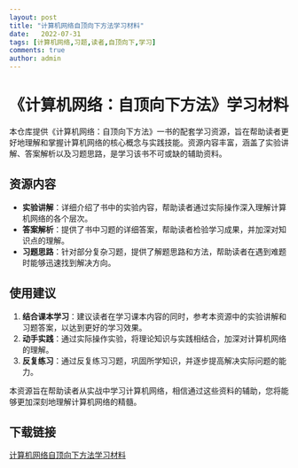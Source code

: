 ```yaml
---
layout: post
title: "计算机网络自顶向下方法学习材料"
date:   2022-07-31
tags: [计算机网络,习题,读者,自顶向下,学习]
comments: true
author: admin
---
```

# 《计算机网络：自顶向下方法》学习材料

本仓库提供《计算机网络：自顶向下方法》一书的配套学习资源，旨在帮助读者更好地理解和掌握计算机网络的核心概念与实践技能。资源内容丰富，涵盖了实验讲解、答案解析以及习题思路，是学习该书不可或缺的辅助资料。

## 资源内容

- **实验讲解**：详细介绍了书中的实验内容，帮助读者通过实际操作深入理解计算机网络的各个层次。
- **答案解析**：提供了书中习题的详细答案，帮助读者检验学习成果，并加深对知识点的理解。
- **习题思路**：针对部分复杂习题，提供了解题思路和方法，帮助读者在遇到难题时能够迅速找到解决方向。

## 使用建议

1. **结合课本学习**：建议读者在学习课本内容的同时，参考本资源中的实验讲解和习题答案，以达到更好的学习效果。
2. **动手实践**：通过实际操作实验，将理论知识与实践相结合，加深对计算机网络的理解。
3. **反复练习**：通过反复练习习题，巩固所学知识，并逐步提高解决实际问题的能力。

本资源旨在帮助读者从实战中学习计算机网络，相信通过这些资料的辅助，您将能够更加深刻地理解计算机网络的精髓。

## 下载链接

[计算机网络自顶向下方法学习材料](https://pan.quark.cn/s/e3a47b617a89)